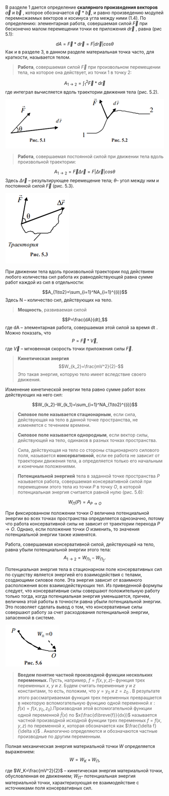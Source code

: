 В разделе 1 дается определение **скалярного произведения векторов** $\vec{a}$ и $\vec{b}$ , которое обозначается $\vec{a}$ $*$ $\vec{b}$, и равно произведению модулей перемножаемых векторов и косинуса угла между ними (1.4). По определению: элементарная работа, совершаемая силой $\vec{F}$ при бесконечно малом перемещении точки ее приложения $d\vec{r}$ , равна (рис 5.1):


$$dA=\vec{F}*d\vec{r}=F|d\vec{r}|cos\theta $$
Как и в разделе 3, в данном разделе материальная точка часто, для краткости, называется телом.
>**Работа**, совершаемая силой $\vec{F}$ при произвольном перемещении тела, на которое она действует, из точки 1 в точку 2:


$$A_{1 \to 2}=\int_1^2 \vec{F}*d\vec{r}$$
где интеграл вычисляется вдоль траектории движения тела (рис. 5.2).


![](./img/Pasted%20image%2020240415144745.png)


>**Работа**, совершаемая постоянной силой при движении тела вдоль произвольной траектории:

$$A_{1\to2}=\vec{F}\Delta\vec{r}=F|\Delta\vec{r}|cos\theta $$  Здесь  $\Delta\vec{r}$ – результирующее перемещение тела; $\theta$– угол между ним и постоянной силой $\vec{F}$ (рис. 5.3). 



![](./img/Pasted%20image%2020240415211847.png)


При движении тела вдоль произвольной траектории под действием любого количества сил работа их равнодействующей равна сумме работ каждой из сил в отдельности:


$$A_{1\to2}=\sum_{i=1}^NA_{i=1}^{(i)}$$
Здесь N – количество сил, действующих на тело. 


>**Мощность**, развиваемая силой


$$P=\frac{dA}{dt},$$
где dA – элементарная работа, совершаемая этой силой за время dt .
Можно показать, что 
$$P=\vec{F}*\vec{V},$$где $\vec{V}$ – мгновенная скорость точки приложения силы $\vec{F}$.


>**Кинетическая энергия** 
$$W_{k_2}=\frac{mV^2}{2}-$$
Это такая энергия, которую тело имеет вследствие своего движения.


Изменение кинетической энергии тела равно сумме работ всех действующих на него сил: 

$$W_{k_2}-W_{k_1}=\sum_{i=1}^NA_{1\to2}^{(i)}$$

>**Силовое поле называется стационарным**, если сила, действующая на тело в данной точке пространства, не изменяется с течением времени. 

>**Силовое поле называется однородным**, если вектор силы, действующей на тело, одинаков в разных точках пространства. 

>Сила, действующая на тело со стороны стационарного силового поля, называется **консервативной**, если ее работа не зависит от траектории движения тела, а определяется только его начальным и конечным положениями. 

>**Потенциальной энергией** тела в заданной точке пространства $P$ называется работа, совершаемая консервативной силой при перемещении этого тела из точки $P$ в точку $O$, в которой потенциальная энергия считается равной нулю (рис. 5.6):


$$W_П(P)=A_{P\to O}$$


При фиксированном положении точки $O$ величина потенциальной энергии во всех точках пространства определяется однозначно, потому что работа консервативной силы не зависит от траектории перехода $P\to O$. Однако, если положение точки $O$ изменить, то значения потенциальной энергии также изменятся. 


Работа, совершаемая консервативной силой, действующей на тело, равна убыли потенциальной энергии этого тела:
$$A_{1\to2}=W_{П_1}-W_{П_2}.$$

Потенциальная энергия тела в стационарном поле консервативных сил по существу является энергией его взаимодействия с телами, создающими силовое поле. Эта энергия зависит от взаимного расположения всех взаимодействующих тел. Из приведенной формулы следует, что консервативные силы совершают положительную работу только тогда, когда потенциальная энергия уменьшается, причем, величина этой работы в точности равна убыли потенциальной энергии. Это позволяет сделать вывод о том, что консервативные силы совершают работу за счет расходования потенциальной энергии, запасенной в системе.



![](./img/Pasted%20image%2020240415214827.png)



>**Введем понятие частной производной функции нескольких переменных.** Пусть, например,   $f=f(x,y,z)$– функция трех переменных $x$, $y$ и $z$. Будем считать переменные $y$ и $z$ константами, то есть, положим, что $y=y_0$ и $z=z_0$ . В результате этого рассматриваемая функция трех переменных превращается в некоторую вспомогательную функцию одной переменной $x:\bar{f}(x)=f(x,y_0,z_0)$.Производная этой вспомогательной функции одной переменной $\bar{f}(x)$ по $x(\frac{d\breve{f}}{dx})$ называется частной производной исходной функции трех переменных $f=f(x,y,z)$ по переменной $x$, которая обозначается как $\frac{\delta f}{\delta x}$ . Аналогично определяются и обозначаются частные производные по другим переменным.


Полная механическая энергия материальной точки $W$ определяется выражением:
$$W=W_K+W_П,$$

где $W_K=\frac{mV^2}{2}$ – кинетическая энергия материальной точки, обусловленная ее движением; $W_П$– потенциальная энергия материальной точки, характеризующая ее взаимодействие с источниками поля консервативных сил.



